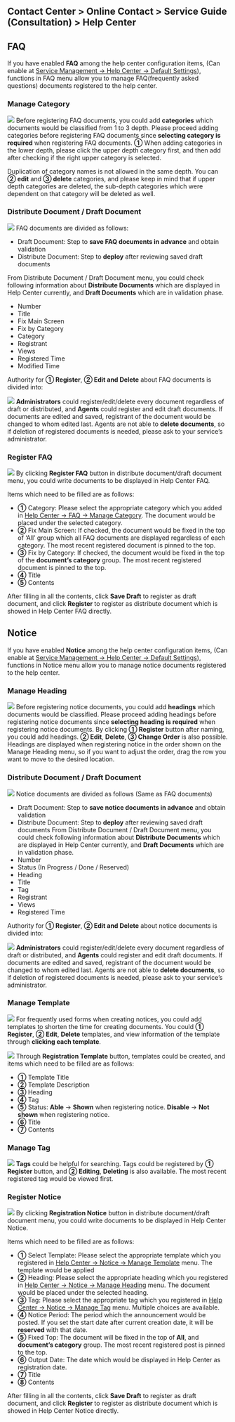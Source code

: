 ## Contact Center > Online Contact > Service Guide (Consultation) > Help Center

## FAQ
If you have enabled **FAQ** among the help center configuration items, (Can enable at [Service Management → Help Center → Default Settings](https://docs.toast.com/en/Contact%20Center/en/online-contact-guide-service-management/#default-settings_1)), functions in FAQ menu allow you to manage FAQ(frequently asked questions) documents registered to the help center. 

### Manage Category
![](http://static.toastoven.net/prod_contact_center/3.1-(1)_en.png)
Before registering FAQ documents, you could add **categories** which documents would be classified from 1 to 3 depth. Please proceed adding categories before registering FAQ documents since **selecting category is required** when registering FAQ documents. **①** When adding categories in the lower depth, please click the upper depth category first, and then add after checking if the right upper category is selected.

Duplication of category names is not allowed in the same depth.
You can **② edit** and **③ delete** categories, and please keep in mind that if upper depth categories are deleted, the sub-depth categories which were dependent on that category will be deleted as well.

### Distribute Document / Draft Document
![](http://static.toastoven.net/prod_contact_center/3.1-(2)_en.png)
FAQ documents are divided as follows:
- Draft Document: Step to **save FAQ documents in advance** and obtain validation
- Distribute Document: Step to **deploy** after reviewing saved draft documents

From Distribute Document / Draft Document menu, you could check following information about **Distribute Documents** which are displayed in Help Center currently, and **Draft Documents** which are in validation phase.
-	Number
-	Title
-	Fix Main Screen
-	Fix by Category
-	Category
-	Registrant
-	Views
-	Registered Time
-	Modified Time

Authority for **① Register**, **② Edit and Delete** about FAQ documents is divided into:

![](http://static.toastoven.net/prod_contact_center/3.1-(2).a_en.png)
**Administrators** could register/edit/delete every document regardless of draft or distributed, and **Agents** could register and edit draft documents. 
If documents are edited and saved, registrant of the document would be changed to whom edited last. Agents are not able to **delete documents**, so if deletion of registered documents is needed, please ask to your service’s administrator.

### Register FAQ
![](http://static.toastoven.net/prod_contact_center/3.1-(3)_en.png)
By clicking **Register FAQ** button in distribute document/draft document menu, you could write documents to be displayed in Help Center FAQ.

Items which need to be filled are as follows:
- **①** Category: Please select the appropriate category which you added in [Help Center → FAQ → Manage Category](https://docs.toast.com/en/Contact%20Center/en/online-contact-guide-help-center/#manage-category). The document would be placed under the selected category.
- **②** Fix Main Screen: If checked, the document would be fixed in the top of ‘All’ group which all FAQ documents are displayed regardless of each category. The most recent registered document is pinned to the top.
- **③** Fix by Category: If checked, the document would be fixed in the top of the **document’s category** group. The most recent registered document is pinned to the top.
- **④** Title
- **⑤** Contents

After filling in all the contents, click **Save Draft** to register as draft document, and click **Register** to register as distribute document which is showed in Help Center FAQ directly.

## Notice
If you have enabled **Notice** among the help center configuration items, (Can enable at [Service Management → Help Center → Default Settings]( https://docs.toast.com/en/Contact%20Center/en/online-contact-guide-service-management/#default-settings_1)), functions in Notice menu allow you to manage notice documents registered to the help center.  

### Manage Heading
![](http://static.toastoven.net/prod_contact_center/3.2-(1)_en.png)
Before registering notice documents, you could add **headings** which documents would be classified. Please proceed adding headings before registering notice documents since **selecting heading is required** when registering notice documents.
By clicking **① Register** button after naming, you could add headings. **② Edit**, **Delete**, **③ Change Order** is also possible.
Headings are displayed when registering notice in the order shown on the Manage Heading menu, so if you want to adjust the order, drag the row you want to move to the desired location.

### Distribute Document / Draft Document
![](http://static.toastoven.net/prod_contact_center/3.2-(2)_en.png)
Notice documents are divided as follows (Same as FAQ documents)
-	Draft Document: Step to **save notice documents in advance** and obtain validation
-	Distribute Document: Step to **deploy** after reviewing saved draft documents
From Distribute Document / Draft Document menu, you could check following information about **Distribute Documents** which are displayed in Help Center currently, and **Draft Documents** which are in validation phase.
-	Number
-	Status (In Progress / Done / Reserved)
-	Heading
-	Title
-	Tag
-	Registrant
-	Views
-	Registered Time

Authority for **① Register**, **② Edit and Delete** about notice documents is divided into:

![](http://static.toastoven.net/prod_contact_center/3.1-(2).a_en.png)
**Administrators** could register/edit/delete every document regardless of draft or distributed, and **Agents** could register and edit draft documents. 
If documents are edited and saved, registrant of the document would be changed to whom edited last. Agents are not able to **delete documents**, so if deletion of registered documents is needed, please ask to your service’s administrator.

### Manage Template
![](http://static.toastoven.net/prod_contact_center/3.2-(3)_en.png)
For frequently used forms when creating notices, you could add templates to shorten the time for creating documents. You could **① Register**, **② Edit**, **Delete** templates, and view information of the template through **clicking each template**. 

![](http://static.toastoven.net/prod_contact_center/3.2-(4)_en.png)
Through **Registration Template** button, templates could be created, and items which need to be filled are as follows:
- **①** Template Title
- **②** Template Description
- **③** Heading
- **④** Tag
- **⑤** Status: **Able** → **Shown** when registering notice. **Disable** → **Not shown** when registering notice.
- **⑥** Title
- **⑦** Contents

### Manage Tag
![](http://static.toastoven.net/prod_contact_center/3.2-(5)_en.png)
**Tags** could be helpful for searching. Tags could be registered by **① Register** button, and **② Editing**, **Deleting** is also available. The most recent registered tag would be viewed first.

### Register Notice
![](http://static.toastoven.net/prod_contact_center/3.2-(6)_en.png)
By clicking **Registration Notice** button in distribute document/draft document menu, you could write documents to be displayed in Help Center Notice.

Items which need to be filled are as follows:

- **①** Select Template: Please select the appropriate template which you registered in  [Help Center → Notice → Manage Template](https://docs.toast.com/en/Contact%20Center/en/online-contact-guide-help-center/#manage-template) menu. The template would be applied
- **②** Heading:  Please select the appropriate heading which you registered in [Help Center → Notice → Manage Heading](https://docs.toast.com/en/Contact%20Center/en/online-contact-guide-help-center/#manage-heading) menu. The document would be placed under the selected heading.
- **③** Tag: Please select the appropriate tag which you registered in [Help Center → Notice → Manage Tag](https://docs.toast.com/en/Contact%20Center/en/online-contact-guide-help-center/#manage-tag) menu. Multiple choices are available.
- **④** Notice Period: The period which the announcement would be posted. If you set the start date after current creation date, it will be **reserved** with that date.
- **⑤** Fixed Top: The document will be fixed in the top of **All**, and **document’s category** group. The most recent registered post is pinned to the top.
- **⑥** Output Date: The date which would be displayed in Help Center as registration date.
- **⑦** Title
- **⑧** Contents


After filling in all the contents, click **Save Draft** to register as draft document, and click **Register** to register as distribute document which is showed in Help Center Notice directly.

